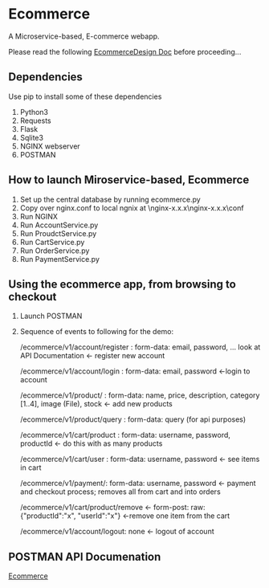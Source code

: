 # Ecommerce 
A Microservice-based, E-commerce webapp.

Please read the following [EcommerceDesign Doc](EcommerceDesign.pdf) before proceeding...

## Dependencies ##
Use pip to install some of these dependencies
1. Python3
2. Requests
2. Flask
3. Sqlite3
4. NGINX webserver
5. POSTMAN

## How to launch Miroservice-based, Ecommerce ##
1. Set up the central database by running ecommerce.py
2. Copy over nginx.conf to local ngnix at \nginx-x.x.x\nginx-x.x.x\conf
3. Run NGINX
4. Run AccountService.py
5. Run ProudctService.py
6. Run CartService.py
7. Run OrderService.py
8. Run PaymentService.py

## Using the ecommerce app, from browsing to checkout ##
1. Launch POSTMAN
2. Sequence of events to following for the demo:

    /ecommerce/v1/account/register : form-data: email, password, ... look at API Documentation <- register new account
    
    /ecommerce/v1/account/login :  form-data: email, password <-login to account
    
    /ecommerce/v1/product/ : form-data: name, price, description, category [1..4], image (File), stock <- add new products
    
    /ecommerce/v1/product/query : form-data: query (for api purposes)
    
    /ecommerce/v1/cart/product : form-data: username, password, productId <- do this with as many products
    
    /ecommerce/v1/cart/user : form-data: username, password <- see items in cart
    
    /ecommerce/v1/payment/: form-data: username, password <- payment and checkout process; removes all from cart and into orders
    
    /ecommerce/v1/cart/product/remove <- form-post: raw: {"productId":"x", "userId":"x"} <-remove one item from the cart
    
    /ecommerce/v1/account/logout: none <- logout of account
    
## POSTMAN API Documenation ##
[Ecommerce](https://web.postman.co/collections/5404767-84525ed9-c1c4-4656-a83b-f1187a2a46a0?workspace=a8551fb5-e2e1-4bed-8669-d9be225e49f9)

